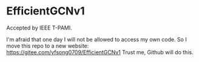 # EfficientGCNv1

Accepted by IEEE T-PAMI.

I'm afraid that one day I will not be allowed to access my own code. 
So I move this repo to a new website: https://gitee.com/yfsong0709/EfficientGCNv1
Trust me, Github will do this.
